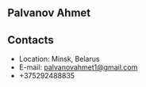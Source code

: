 ## Palvanov Ahmet

## Contacts
* Location: Minsk, Belarus
* E-mail: palvanovahmet1@gmail.com
* +375292488835
